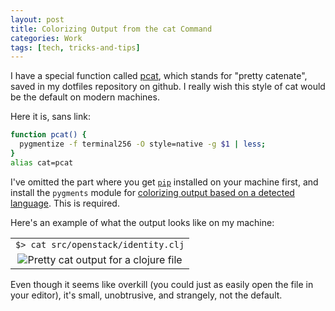 ```yaml
---
layout: post
title: Colorizing Output from the cat Command
categories: Work
tags: [tech, tricks-and-tips]
---
```


I have a special function called [pcat](https://github.com/Droogans/dotfiles/commit/6d1929aed66094851091705c9d5a11a590b53385), which stands for "pretty catenate", saved in my dotfiles repository on github. I really wish this style of cat would be the default on modern machines.

Here it is, sans link:

```sh
function pcat() {
  pygmentize -f terminal256 -O style=native -g $1 | less;
}
alias cat=pcat
```

I've omitted the part where you get [`pip`](https://pip.pypa.io/en/latest/installing.html) installed on your machine first, and install the `pygments` module for [colorizing output based on a detected language](http://pygments.org/demo/374513/). This is required.

Here's an example of what the output looks like on my machine:

<table>
 <tr>
  <td>
    <code>$> cat src/openstack/identity.clj</code>
  </td>
 <tr>
 <tr>
  <td align="center">
   <img src="https://i.imgur.com/RVOMxZj.png" alt="Pretty cat output for a clojure file"></img>
  </td>
 </tr>
</table>

Even though it seems like overkill (you could just as easily open the file in your editor), it's small, unobtrusive, and strangely, not the default.
